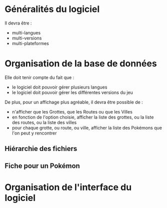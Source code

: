 # Généralités du logiciel

Il devra être :
* multi-langues
* multi-versions
* multi-plateformes

# Organisation de la base de données

Elle doit tenir compte du fait que :
* le logiciel doit pouvoir gérer plusieurs langues
* le logiciel doit pouvoir gérer les différentes versions du jeu

De plus, pour un affichage plus agréable, il devra être possible de :
* n'afficher que les Grottes, que les Routes ou que les Villes
* en fonction de l'option choisie, afficher la liste des grottes, ou la liste des routes, ou la liste des villes
* pour chaque grotte, ou route, ou ville, afficher la liste des Pokémons que l'on peut y rencontrer

## Hiérarchie des fichiers

## Fiche pour un Pokémon

# Organisation de l'interface du logiciel
